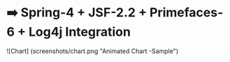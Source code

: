 # :arrow_right: Spring-4 + JSF-2.2 + Primefaces-6 + Log4j Integration

![Chart] (screenshots/chart.png "Animated Chart -Sample")

